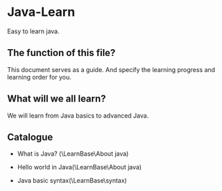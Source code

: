 # Java-Learn

Easy to learn java.





## The function of this file?

This document serves as a guide. And specify the learning progress and learning order for you.

## What will we all learn?

We will learn from Java basics to advanced Java.

## Catalogue

* What is Java? (\LearnBase\About java)
* Hello world in Java(\LearnBase\About java)

* Java basic syntax(\LearnBase\syntax)

